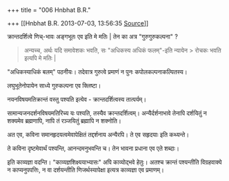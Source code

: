 +++
title = "006 Hnbhat B.R."

+++
[[Hnbhat B.R.	2013-07-03, 13:56:35 [Source](https://groups.google.com/g/samskrita/c/f6PVr3KcjB0)]]



क्रान्तदर्शित्वे णिच्-भावः अङ्गभूतः एव इति मे मतिः \| तेन का अत्र "गुरुगुरुकल्पना" ?  

> अन्यच्च, अर्थः यदि समावेशकः भवति, सः "अधिकस्य अधिकं फलम्"-इति न्यायेन > रोचकः भवति इत्यपि मे मतिः \|  

  

"अधिकस्याधिकं बलम्" पठनीयः। तदेवात्र गुरुत्वे प्रमाणं न पुनः कपोलकल्पनाकल्पितस्य।

  

लघुभूतेनोपायेन साध्ये गुरुकल्पना एव क्लिष्टा।

  

नयनविषयमतिक्रान्तं वस्तु पश्यति इत्येव - क्रान्तदर्शित्वस्य तात्पर्यम्।

  

सामान्यजनदर्शनविषयमतिरिच्य यः पश्यति, तस्यैव क्रान्तदर्शित्वम्। अन्यैर्दर्शनाभावे तेनापि दर्शयितुं न शक्यमेव ब्रह्मणापि, नापि तं रञ्जयितुं ब्रह्मापि न शक्नोति।

  

अत एव, कविना समानहृदयत्वमेवापेक्षितं तद्दर्शनाय अन्यैरपि। ते एव सहृदयाः इति कथ्यन्ते।

  

ते कविना दृष्टमेवार्थं पश्यन्ति, आनन्दमनुभवन्ति च। तेन भावना प्रधाना एव एते शब्दाः।

  

इति काव्यज्ञा वदन्ति। "काव्यज्ञशिक्ष्ययाभ्यासः" अपि काव्योद्भवे हेतुः। अतश्च क्रान्तं पश्यन्तीति विग्रहवाक्ये न काप्यनुपपत्तिः, न वा दर्शयन्तीति णिजर्थस्यापेक्षा इत्यत्र काव्यज्ञा एव प्रमाणम्।

  

  

